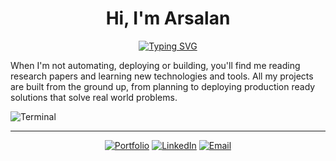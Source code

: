 <div align="center">
  
# Hi, I'm Arsalan 

[![Typing SVG](https://readme-typing-svg.herokuapp.com?font=JetBrains+Mono&size=28&duration=3000&pause=1000&color=4ECDC4&center=true&vCenter=true&width=600&lines=Development+Engineer;DevOps+Engineer;Platform+Engineering;Cloud+Architecture;Infrastructure+Automation;Always+Building+Solutions)](https://git.io/typing-svg)

</div>


When I'm not automating, deploying or building, you'll find me reading research papers and learning new technologies and tools. All my projects are built from the ground up, from planning to deploying production ready solutions that solve real world problems.

![Terminal](https://github.com/user-attachments/assets/846ad0d9-3175-437c-b5a1-1faf4062d444)

---

<div align="center">

[![Portfolio](https://img.shields.io/badge/_PORTFOLIO-4285F4?style=for-the-badge&logo=google-chrome&logoColor=white)](https://arsalan-portfolio-umber.vercel.app/)
[![LinkedIn](https://img.shields.io/badge/_LINKEDIN-0077B5?style=for-the-badge&logo=linkedin&logoColor=white)](https://www.linkedin.com/in/arsalan-anwer-cloud/)
[![Email](https://img.shields.io/badge/_EMAIL-D14836?style=for-the-badge&logo=gmail&logoColor=white)](mailto:arsalan.anwer9050@gmail.com)

</div>
